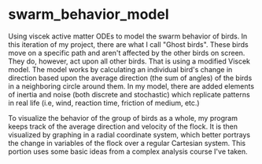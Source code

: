 # swarm_behavior_model
Using viscek active matter ODEs to model the swarm behavior of birds. In this iteration of my project, there are what I call "Ghost birds". These birds move on a specific path and aren't affected by the other birds on screen. They do, however, act upon all other birds. That is using a modified Viscek model. The model works by calculating an individual bird's change in direction based upon the average direction (the sum of angles) of the birds in a neighboring circle around them. In my model, there are added elements of inertia and noise (both discrete and stochastic) which replicate patterns in real life (i.e, wind, reaction time, friction of medium, etc.)

To visualize the behavior of the group of birds as a whole, my program keeps track of the average direction and velocity of the flock. It is then visualized by graphing in a radial coordinate system, which better portrays the change in variables of the flock over a regular Cartesian system. This portion uses some basic ideas from a complex analysis course I've taken. 
